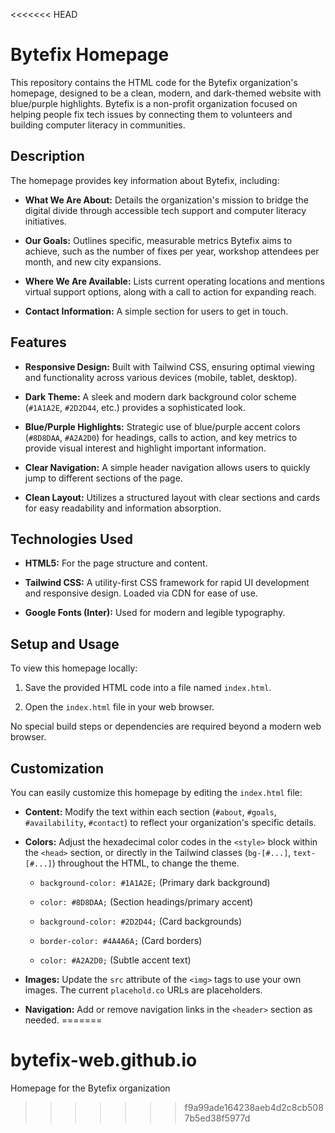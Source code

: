 <<<<<<< HEAD
# Bytefix Homepage

This repository contains the HTML code for the Bytefix organization's homepage, designed to be a clean, modern, and dark-themed website with blue/purple highlights. Bytefix is a non-profit organization focused on helping people fix tech issues by connecting them to volunteers and building computer literacy in communities.

## Description

The homepage provides key information about Bytefix, including:

* **What We Are About:** Details the organization's mission to bridge the digital divide through accessible tech support and computer literacy initiatives.

* **Our Goals:** Outlines specific, measurable metrics Bytefix aims to achieve, such as the number of fixes per year, workshop attendees per month, and new city expansions.

* **Where We Are Available:** Lists current operating locations and mentions virtual support options, along with a call to action for expanding reach.

* **Contact Information:** A simple section for users to get in touch.

## Features

* **Responsive Design:** Built with Tailwind CSS, ensuring optimal viewing and functionality across various devices (mobile, tablet, desktop).

* **Dark Theme:** A sleek and modern dark background color scheme (`#1A1A2E`, `#2D2D44`, etc.) provides a sophisticated look.

* **Blue/Purple Highlights:** Strategic use of blue/purple accent colors (`#8D8DAA`, `#A2A2D0`) for headings, calls to action, and key metrics to provide visual interest and highlight important information.

* **Clear Navigation:** A simple header navigation allows users to quickly jump to different sections of the page.

* **Clean Layout:** Utilizes a structured layout with clear sections and cards for easy readability and information absorption.

## Technologies Used

* **HTML5:** For the page structure and content.

* **Tailwind CSS:** A utility-first CSS framework for rapid UI development and responsive design. Loaded via CDN for ease of use.

* **Google Fonts (Inter):** Used for modern and legible typography.

## Setup and Usage

To view this homepage locally:

1. Save the provided HTML code into a file named `index.html`.

2. Open the `index.html` file in your web browser.

No special build steps or dependencies are required beyond a modern web browser.

## Customization

You can easily customize this homepage by editing the `index.html` file:

* **Content:** Modify the text within each section (`#about`, `#goals`, `#availability`, `#contact`) to reflect your organization's specific details.

* **Colors:** Adjust the hexadecimal color codes in the `<style>` block within the `<head>` section, or directly in the Tailwind classes (`bg-[#...]`, `text-[#...]`) throughout the HTML, to change the theme.

  * `background-color: #1A1A2E;` (Primary dark background)

  * `color: #8D8DAA;` (Section headings/primary accent)

  * `background-color: #2D2D44;` (Card backgrounds)

  * `border-color: #4A4A6A;` (Card borders)

  * `color: #A2A2D0;` (Subtle accent text)

* **Images:** Update the `src` attribute of the `<img>` tags to use your own images. The current `placehold.co` URLs are placeholders.

* **Navigation:** Add or remove navigation links in the `<header>` section as needed.
=======
# bytefix-web.github.io
Homepage for the Bytefix organization
>>>>>>> f9a99ade164238aeb4d2c8cb5087b5ed38f5977d
